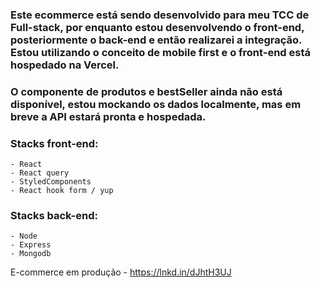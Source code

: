 ### Este ecommerce está sendo desenvolvido para meu TCC de Full-stack, por enquanto estou desenvolvendo o front-end, posteriormente o back-end e então realizarei a integração. Estou utilizando o conceito de mobile first e o front-end está hospedado na Vercel.

### O componente de produtos e bestSeller ainda não está disponível, estou mockando os dados localmente, mas em breve a API estará pronta e hospedada.

### Stacks front-end:
    - React
    - React query
    - StyledComponents
    - React hook form / yup

### Stacks back-end:
    - Node
    - Express
    - Mongodb

E-commerce em produção - https://lnkd.in/dJhtH3UJ
